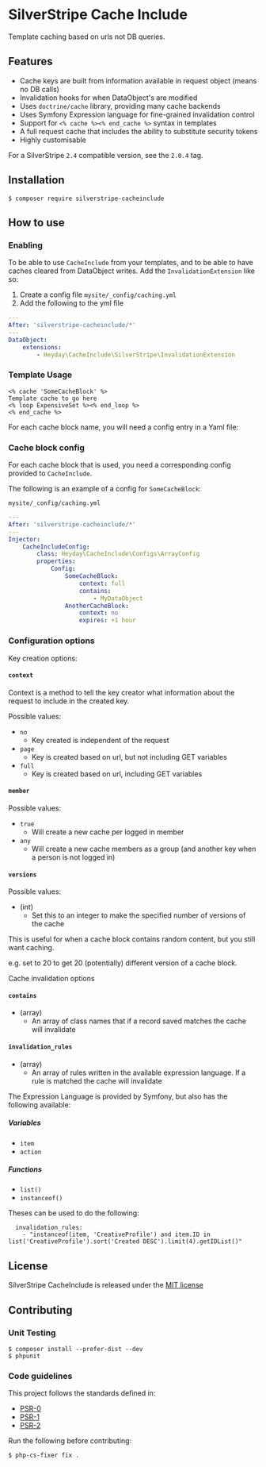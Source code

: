 # SilverStripe Cache Include

Template caching based on urls not DB queries.

## Features

* Cache keys are built from information available in request object (means no DB calls)
* Invalidation hooks for when DataObject's are modified
* Uses `doctrine/cache` library, providing many cache backends
* Uses Symfony Expression language for fine-grained invalidation control
* Support for `<% cache %><% end_cache %>` syntax in templates
* A full request cache that includes the ability to substitute security tokens
* Highly customisable

For a SilverStripe `2.4` compatible version, see the `2.0.4` tag.

## Installation

	$ composer require silverstripe-cacheinclude

## How to use

### Enabling

To be able to use `CacheInclude` from your templates, and to be able to have caches cleared from DataObject writes. Add the `InvalidationExtension` like so:

1. Create a config file `mysite/_config/caching.yml`
2. Add the following to the yml file

```yml
---
After: 'silverstripe-cacheinclude/*'
---
DataObject:
	extensions:
		- Heyday\CacheInclude\SilverStripe\InvalidationExtension
```

### Template Usage

```
<% cache 'SomeCacheBlock' %>
Template cache to go here
<% loop ExpensiveSet %><% end_loop %>
<% end_cache %>
```

For each cache block name, you will need a config entry in a Yaml file:

### Cache block config

For each cache block that is used, you need a corresponding config provided to `CacheInclude`.

The following is an example of a config for `SomeCacheBlock`:

`mysite/_config/caching.yml`

```yml
---
After: 'silverstripe-cacheinclude/*'
---
Injector:
	CacheIncludeConfig:
		class: Heyday\CacheInclude\Configs\ArrayConfig
		properties:
			Config:
				SomeCacheBlock:
					context: full
					contains:
						- MyDataObject
				AnotherCacheBlock:
					context: no
					expires: +1 hour
```

### Configuration options

Key creation options:

#### `context`

Context is a method to tell the key creator what information about the request to include in the created key.

Possible values:

* `no`
	* Key created is independent of the request
* `page`
	* Key is created based on url, but not including GET variables
* `full`
	* Key is created based on url, including GET variables

#### `member`

Possible values:

* `true`
	* Will create a new cache per logged in member
* `any`
	* Will create a new cache members as a group (and another key when a person is not logged in)

#### `versions`

Possible values:

* (int)
	* Set this to an integer to make the specified number of versions of the cache
	
This is useful for when a cache block contains random content, but you still want caching.

e.g. set to 20 to get 20 (potentially) different version of a cache block.

Cache invalidation options

#### `contains`

* (array)
	* An array of class names that if a record saved matches the cache will invalidate

#### `invalidation_rules`

* (array)
	* An array of rules written in the available expression language. If a rule is matched the cache will invalidate

The Expression Language is provided by Symfony, but also has the following available:

##### Variables

- `item`
- `action`

##### Functions

- `list()`
- `instanceof()`

Theses can be used to do the following:

```
  invalidation_rules:
    - "instanceof(item, 'CreativeProfile') and item.ID in list('CreativeProfile').sort('Created DESC').limit(4).getIDList()"
```

## License

SilverStripe CacheInclude is released under the [MIT license](http://heyday.mit-license.org/)

## Contributing

### Unit Testing

	$ composer install --prefer-dist --dev
	$ phpunit

### Code guidelines

This project follows the standards defined in:

* [PSR-0](https://github.com/php-fig/fig-standards/blob/master/accepted/PSR-0.md)
* [PSR-1](https://github.com/php-fig/fig-standards/blob/master/accepted/PSR-1-basic-coding-standard.md)
* [PSR-2](https://github.com/php-fig/fig-standards/blob/master/accepted/PSR-2-coding-style-guide.md)

Run the following before contributing:

	$ php-cs-fixer fix .
